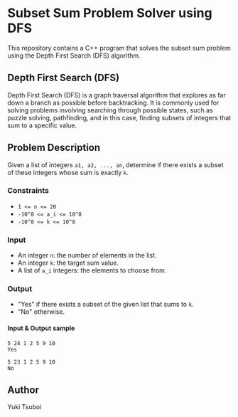 # Subset Sum Problem Solver using DFS
This repository contains a C++ program that solves the subset sum problem using the Depth First Search (DFS) algorithm.

## Depth First Search (DFS)
Depth First Search (DFS) is a graph traversal algorithm that explores as far down a branch as possible before backtracking. It is commonly used for solving problems involving searching through possible states, such as puzzle solving, pathfinding, and in this case, finding subsets of integers that sum to a specific value.

## Problem Description
Given a list of integers `a1, a2, ..., an`, determine if there exists a subset of these integers whose sum is exactly `k`.

### Constraints
- `1 <= n <= 20`
- `-10^8 <= a_i <= 10^8`
- `-10^8 <= k <= 10^8`

### Input
- An integer `n`: the number of elements in the list.
- An integer `k`: the target sum value.
- A list of `a_i` integers: the elements to choose from.

### Output
- "Yes" if there exists a subset of the given list that sums to `k`.
- "No" otherwise.

#### Input & Output sample
```
5 24 1 2 5 9 10
Yes

5 23 1 2 5 9 10
No
```

## Author
Yuki Tsuboi